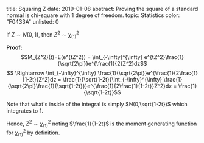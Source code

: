 title: Squaring Z 
date: 2019-01-08
abstract: Proving the square of a standard normal is chi-square with 1 degree of freedom.
topic: Statistics
color: "F0433A"
unlisted: 0

If $Z \sim N(0,1)$, then $Z^2  \sim \chi_{(1)}^2$

<b>Proof:</b>   $$M_{Z^2}(t)=E(e^{tZ^2}) = \int_{-\infty}^{\infty} e^{tZ^2}\frac{1}{\sqrt{2\pi}}e^{\frac{1}{2}Z^2}dz$$
$$ \Rightarrow \int_{-\infty}^{\infty} \frac{1}{\sqrt{2\pi}}e^{\frac{1}{2\frac{1}{1-2t}}Z^2}dz = \frac{1}{\sqrt{1-2t}}\int_{-\infty}^{\infty} \frac{1}{\sqrt{2\pi}\frac{1}{\sqrt{1-2t}}}e^{\frac{1}{2\frac{1}{1-2t}}Z^2}dz = \frac{1}{\sqrt{1-2t}}$$

Note that what's inside of the integral is simply $N(0,\sqrt{1-2t})$ which integrates to 1. 

Hence, $Z^2 \sim \chi_{(1)}^2$ noting $\frac{1}{1-2t}$ is the moment generating function for $\chi_{(1)}^2$ by definition.   




